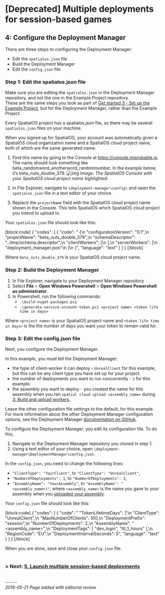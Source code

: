 
# [Deprecated] Multiple deployments for session-based games
## 4: Configure the Deployment Manager

There are three steps to configuring the Deployment Manager:

* Edit the `spatialos.json` file
* Build the Deployment Manager
* Edit the `config.json` file

### Step 1: Edit the spatialos.json file

Make sure you are editing the `spatialos.json` in the Deployment Manager repository, and not the one in the Example Project repository. <br/>
These are the same steps you took as part of [Get started 3 - Set up the Example Project]({{urlRoot}}/content/get-started/example-project/exampleproject-cloud-deployment), but for the Deployment Manager, rather than the Example Project. 

Every SpatialOS project has a spatialos.json file, so there may be several `spatialos.json` files on your machine. 

When you signed up for SpatialOS, your account was automatically given a SpatialOS cloud organization name and a SpatialOS cloud project name, both of which are the same generated name.

1. Find this name by going to the Console at <https://console.improbable.io>. The name should look something like beta_randomword_anotherword_randomnumber. In the example below, it’s beta_nuts_double_379. 
   ![img]({{assetRoot}}assets/tutorial/project-name.png)
   _Image: The SpatialOS Console with your SpaitalOS cloud project name highlighted._</br>


1. In File Explorer, navigate to `\deployment-manager\config\` and open the `spatialos.json` file in a text editor of your choice.
1. Replace the `projectName` field with the SpatialOS cloud project name shown in the Console. This tells SpatialOS which SpatialOS cloud project you intend to upload to.

Your `spatialos.json` file should look like this: 

[block:code]
{
  "codes": [
    {
      "code": "  {\n    \"configurationVersion\": \"0.1\",\n    \"projectName\": \"beta_nuts_double_379\",\n    \"schemaDescriptor\": \"../tmp/schema.descriptor\",\n    \"clientWorkers\": [\n    ],\n    \"serverWorkers\": [\n      \"deployment_manager.json\"\n    ]\n  }",
      "language": "text"
    }
  ]
}
[/block]

Where `beta_nuts_double_379` is your SpatialOS cloud project name. 

### Step 2: Build the Deployment Manager

1. In File Explorer, navigate to your Deployment Manager repository
1. Select **File** > **Open Windows Powershell** > **Open Windows Powershell as administrator**.
1. In Powershell, run the following commands:
	- `.\build-nuget-packages.ps1`
	- `.\generate-service-account-token.ps1 <project name> <token life time in days>`

Where `<project name>` is your SpatialOS project name and `<token life time in days>` is the the number of days you want your token to remain valid for.

### Step 3: Edit the config.json file

Next, you configure the Deployment Manager. 

In this example, you must tell the Deployment Manager:

* the type of client-worker it can deploy - `UnrealClient` for this example, but this can be any client type you have set up for your project.
* the number of deployments you want to run concurrently - `2` for this example.
* the assembly you want to deploy - you created the name for this assembly when you ran `spatial cloud upload <assembly_name>` during [3: Build and upload workers]({{urlRoot}}/content/tutorials/deployment-manager/tutorial-deploymentmgr-workers#step-3-upload-your-assembly).

Leave the other configuration file settings to the default, for this example.  For more information about the other Deployment Manager configuration options, see the Deployment Manager [documentation on GitHub](https://github.com/spatialos/deployment-manager). 

To configure the Deployment Manager, you edit its configuration file. 
To do this, 

1. Navigate to the Deployment Manager repository you cloned in step 1.
2. Using a text editor of your choice, open `\deployment-manager\DeploymentManager\config.json`. 

In the `config.json`, you need to change the following lines: 

- `"ClientType": "YourClient"`, to `"ClientType": "UnrealClient"`,
- `"NumberOfDeployments": 1`, to `"NumberOfDeployments": 2`,
- `"AssemblyName": "YourAssembly"`, to `"AssemblyName": "<assembly_name>)"`, where `<assembly_name>` is the name you gave to your assembly when you [uploaded your assembly]({{urlRoot}}/content/tutorials/deployment-manager/tutorial-deploymentmgr-workers#step-3-upload-your-assembly).

Your `config.json` file should look like this:

[block:code]
{
  "codes": [
    {
      "code": " \"TokenLifetimeDays\": 7,\n  \"ClientType\": \"UnrealClient\",\n  \"MaxNumberOfClients\": 100,\n  \"DeploymentPrefix\": \"session\",\n  \"NumberOfDeployments\": 2,\n  \"AssemblyName\": \"<assembly_name>\",\n  \"DeploymentTags\": [ \"dev_login\", \"ttl_1_hours\" ],\n  \"RegionCode\": \"EU\",\n  \"DeploymentIntervalSeconds\": 5",
      "language": "text"
    }
  ]
}
[/block]

When you are done, save and close your `config.json` file. 
</br>
</br>
### **> Next**: [5. Launch multiple session-based deployments]({{urlRoot}}/content/tutorials/deployment-manager/tutorial-deploymentmgr-launch)



<br/>------<br/>
_2019-05-21 Page added with editorial review_
